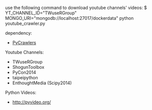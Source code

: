 use the following command to download youtube channels' videos:
    $ YT_CHANNEL_ID="TWuseRGroup" MONGO_URI="mongodb://localhost:27017/dockerdata" python youtube_crawler.py 

dependency:
- [PyCrawlers](https://github.com/PlaYdata/PyCrawlers)

Youtube Channels:
- TWuseRGroup
- ShogunToolbox
- PyCon2014
- taipeipython
- EnthoughtMedia (Scipy2014)

Python Videos:
- http://pyvideo.org/
    


